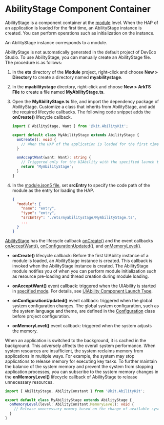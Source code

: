 # AbilityStage Component Container


AbilityStage is a component container at the [module](../quick-start/application-package-structure-stage.md) level. When the HAP of an application is loaded for the first time, an AbilityStage instance is created. You can perform operations such as initialization on the instance.


An AbilityStage instance corresponds to a module.


AbilityStage is not automatically generated in the default project of DevEco Studio. To use AbilityStage, you can manually create an AbilityStage file. The procedure is as follows:


1. In the **ets** directory of the **Module** project, right-click and choose **New > Directory** to create a directory named **myabilitystage**.

2. In the **myabilitystage** directory, right-click and choose **New > ArkTS File** to create a file named **MyAbilityStage.ts**.

3. Open the **MyAbilityStage.ts** file, and import the dependency package of AbilityStage. Customize a class that inherits from AbilityStage, and add the required lifecycle callbacks. The following code snippet adds the **onCreate()** lifecycle callback.
   
    ```ts
    import { AbilityStage, Want } from '@kit.AbilityKit';
    
    export default class MyAbilityStage extends AbilityStage {
      onCreate(): void {
        // When the HAP of the application is loaded for the first time, initialize the module.
      }

      onAcceptWant(want: Want): string {
        // Triggered only for the UIAbility with the specified launch type.
        return 'MyAbilityStage';
      }
    }
    ```
   
4. In the [module.json5 file](../quick-start/module-configuration-file.md), set **srcEntry** to specify the code path of the module as the entry for loading the HAP.

    ```json
    {
      "module": {
        "name": "entry",
        "type": "entry",
        "srcEntry": "./ets/myabilitystage/MyAbilityStage.ts",
        ...
      }
    }
    ```

[AbilityStage](../reference/apis-ability-kit/js-apis-app-ability-abilityStage.md) has the lifecycle callback [onCreate()](../reference/apis-ability-kit/js-apis-app-ability-abilityStage.md#abilitystageoncreate) and the event callbacks [onAcceptWant()](../reference/apis-ability-kit/js-apis-app-ability-abilityStage.md#abilitystageonacceptwant), [onConfigurationUpdated()](../reference/apis-ability-kit/js-apis-app-ability-abilityStage.md#abilitystageonconfigurationupdate), and [onMemoryLevel()](../reference/apis-ability-kit/js-apis-app-ability-abilityStage.md#abilitystageonmemorylevel).


- **onCreate()** lifecycle callback: Before the first UIAbility instance of a module is loaded, an AbilityStage instance is created. This callback is invoked when the AbilityStage instance is created. The AbilityStage module notifies you of when you can perform module initialization such as resource pre-loading and thread creation during module loading.

- **onAcceptWant()** event callback: triggered when the UIAbility is started in [specified mode](uiability-launch-type.md#specified). For details, see [UIAbility Component Launch Type](uiability-launch-type.md).

- **onConfigurationUpdated()** event callback: triggered when the global system configuration changes. The global system configuration, such as the system language and theme, are defined in the [Configuration](../reference/apis-ability-kit/js-apis-app-ability-configuration.md) class before project configuration.

- **onMemoryLevel()** event callback: triggered when the system adjusts the memory.

When an application is switched to the background, it is cached in the background. This adversely affects the overall system performance. When system resources are insufficient, the system reclaims memory from applications in multiple ways. For example, the system may stop applications to release memory for executing key tasks. To further maintain the balance of the system memory and prevent the system from stopping application processes, you can subscribe to the system memory changes in the **onMemoryLevel()** lifecycle callback of AbilityStage to release unnecessary resources.


  ```ts
  import { AbilityStage, AbilityConstant } from '@kit.AbilityKit';

  export default class MyAbilityStage extends AbilityStage {
    onMemoryLevel(level: AbilityConstant.MemoryLevel): void {
      // Release unnecessary memory based on the change of available system memory.
    }
  }
  ```
